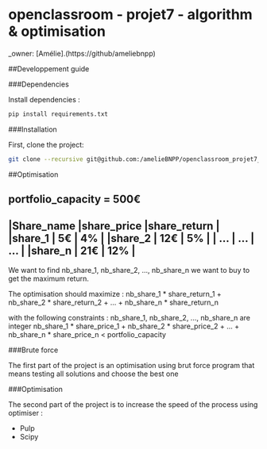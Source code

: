 # openclassroom - projet7 - algorithm & optimisation

_owner: [Amélie].(https://github/ameliebnpp)

##Developpement guide

###Dependencies

Install dependencies :
```bash
pip install requirements.txt
```

###Installation

First, clone the project:

```bash
git clone --recursive git@github.com:/amelieBNPP/openclassroom_projet7_algorithme && cd openclassroom_projet7_algorithme
```

##Optimisation

portfolio_capacity = 500€
----------------------------------------
|Share_name |share_price |share_return |
|share_1    | 5€         | 4%          |
|share_2    | 12€        | 5%          |
| ...       | ...        | ...         |
|share_n    | 21€        |  12%        |
----------------------------------------

We want to find nb_share_1, nb_share_2, ..., nb_share_n we want to buy to get the maximum return.

The optimisation should maximize : 
nb_share_1 * share_return_1 + nb_share_2 * share_return_2 + ... + nb_share_n * share_return_n 

with the following constraints :
nb_share_1, nb_share_2, ..., nb_share_n are integer
nb_share_1 * share_price_1 + nb_share_2 * share_price_2 + ... + nb_share_n * share_price_n < portfolio_capacity


###Brute force

The first part of the project is an optimisation using brut force program that means testing all solutions and choose the best one

###Optimisation

The second part of the project is to increase the speed of the process using optimiser :
- Pulp
- Scipy

